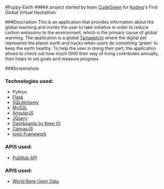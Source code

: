 #Puppy-Earth
####A project started by team [CodeGreen](https://github.com/koding/global.hackathon/blob/master/Teams/CodeGreen/ABOUT.md) for [Koding](https://koding.com/)'s First Global Virtual Hackathon

###Description
This is an application that provides information about the global warming and invites the user to take initiative in order to reduce carbon emissions to the environment, which is the primary cause of global warming. The application is a global [Tamagotchi](http://en.wikipedia.org/wiki/Tamagotchi) where the digital pet represents the planet earth and tracks when users do something 'green' to keep the earth healthy. To help the user in doing their part, the application allows to check out how much GHG their way of living contributes annually, then helps to set goals and measure progress.

###Screenshots

### Technologies used:
* Python
* [Flask](http://flask.pocoo.org/)
* [SQLAlchemy](http://www.sqlalchemy.org/)
* [MySQL](http://dev.mysql.com/)
* [AngularJS](http://ww.angularjs.org/)
* [JQuery](http://ww.jquery.org/)
* [Dashboards by Keen IO](https://github.com/keen/dashboards)
* [CanvasJS](http://canvasjs.com/)
* [Ionic Framework](http://ionicframework.com/)

### APIS used:
* [PubNub API](http://www.pubnub.com/)
 
### APIS used:
* [World Bank Open Data](http://data.worldbank.org/)
